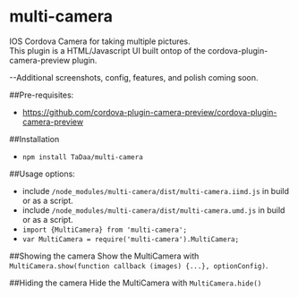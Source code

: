 # multi-camera
IOS Cordova Camera for taking multiple pictures.  
This plugin is a HTML/Javascript UI built ontop of the cordova-plugin-camera-preview plugin.

--Additional screenshots, config, features, and polish coming soon.

##Pre-requisites:
-   https://github.com/cordova-plugin-camera-preview/cordova-plugin-camera-preview

##Installation
-   `npm install TaDaa/multi-camera`

##Usage options:
-  include `/node_modules/multi-camera/dist/multi-camera.iimd.js` in build or as a script. 
-  include `/node_modules/multi-camera/dist/multi-camera.umd.js` in build or as a script.
-  `import {MultiCamera} from 'multi-camera';`
-  `var MultiCamera = require('multi-camera').MultiCamera;`

##Showing the camera
Show the MultiCamera with `MultiCamera.show(function callback (images) {...}, optionConfig)`.  

##Hiding the camera
Hide the MultiCamera with `MultiCamera.hide()`
